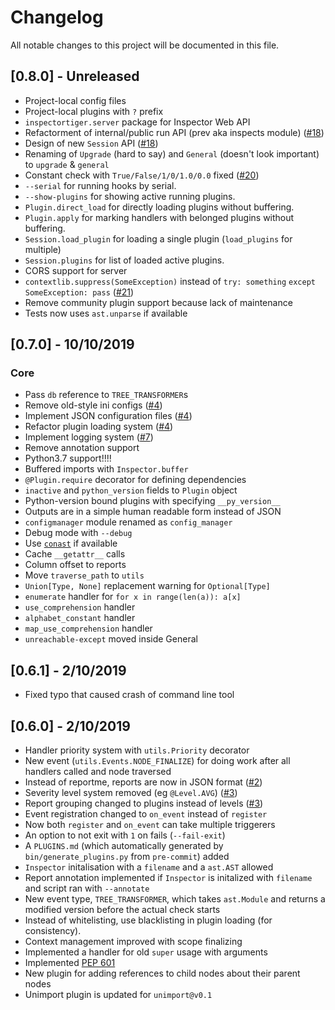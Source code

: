 # Changelog
All notable changes to this project will be documented in this file.

## [0.8.0] - Unreleased
- Project-local config files
- Project-local plugins with `?` prefix
- `inspectortiger.server` package for Inspector Web API
- Refactorment of internal/public run API (prev aka inspects module)  ([#18](https://github.com/thg-consulting/inspectortiger/issues/18))
- Design of new `Session` API ([#18](https://github.com/thg-consulting/inspectortiger/issues/18))
- Renaming of `Upgrade` (hard to say) and `General` (doesn't look important) to `upgrade` & `general`
- Constant check with `True/False/1/0/1.0/0.0` fixed ([#20](https://github.com/thg-consulting/inspectortiger/issues/20))
- `--serial` for running hooks by serial.
- `--show-plugins` for showing active running plugins.
- `Plugin.direct_load` for directly loading plugins without buffering.
- `Plugin.apply` for marking handlers with belonged plugins without buffering.
- `Session.load_plugin` for loading a single plugin (`load_plugins` for multiple)
- `Session.plugins` for list of loaded active plugins.
- CORS support for server
- `contextlib.suppress(SomeException)` instead of `try: something` `except SomeException: pass` ([#21](https://github.com/thg-consulting/inspectortiger/issues/21))
- Remove community plugin support because lack of maintenance
- Tests now uses `ast.unparse` if available

## [0.7.0] - 10/10/2019
### Core
- Pass `db` reference to `TREE_TRANSFORMER`s
- Remove old-style ini configs ([#4](https://github.com/thg-consulting/inspectortiger/issues/4))
- Implement JSON configuration files ([#4](https://github.com/thg-consulting/inspectortiger/issues/4))
- Refactor plugin loading system ([#4](https://github.com/thg-consulting/inspectortiger/issues/4))
- Implement logging system ([#7](https://github.com/thg-consulting/inspectortiger/issues/7))
- Remove annotation support
- Python3.7 support!!!!
- Buffered imports with `Inspector.buffer`
- `@Plugin.require` decorator for defining dependencies
- `inactive` and `python_version` fields to `Plugin` object
- Python-version bound plugins with specifying `__py_version__`
- Outputs are in a simple human readable form instead of JSON
- `configmanager` module renamed as `config_manager`
- Debug mode with `--debug`
- Use [`conast`](https://github.com/thg-consulting/conAST) if available
- Cache `__getattr__` calls
- Column offset to reports
- Move `traverse_path` to `utils`
- `Union[Type, None]` replacement warning for `Optional[Type]`
- `enumerate` handler for `for x in range(len(a)): a[x]`
- `use_comprehension` handler
- `alphabet_constant` handler
- `map_use_comprehension` handler
- `unreachable-except` moved inside General

## [0.6.1] - 2/10/2019
- Fixed typo that caused crash of command line tool

## [0.6.0] - 2/10/2019
- Handler priority system with `utils.Priority` decorator
- New event (`utils.Events.NODE_FINALIZE`) for doing work after all handlers called and node traversed
- Instead of reportme, reports are now in JSON format ([#2](https://github.com/thg-consulting/inspectortiger/issues/2))
- Severity level system removed (eg `@Level.AVG`) ([#3](https://github.com/thg-consulting/inspectortiger/issues/3))
- Report grouping changed to plugins instead of levels ([#3](https://github.com/thg-consulting/inspectortiger/issues/3))
- Event registration changed to `on_event` instead of `register`
- Now both `register` and `on_event` can take multiple triggerers
- An option to not exit with `1` on fails (`--fail-exit`)
- A `PLUGINS.md` (which automatically generated by `bin/generate_plugins.py` from `pre-commit`) added
- `Inspector` initalisation with a `filename` and a `ast.AST` allowed
- Report annotation implemented if `Inspector` is initalized with `filename` and script ran with `--annotate`
- New event type, `TREE_TRANSFORMER`, which takes `ast.Module` and returns a modified version before the actual check starts
- Instead of whitelisting, use blacklisting in plugin loading (for consistency).
- Context management improved with scope finalizing
- Implemented a handler for old `super` usage with arguments
- Implemented [PEP 601](https://www.python.org/dev/peps/pep-0601/)
- New plugin for adding references to child nodes about their parent nodes
- Unimport plugin is updated for `unimport@v0.1`
